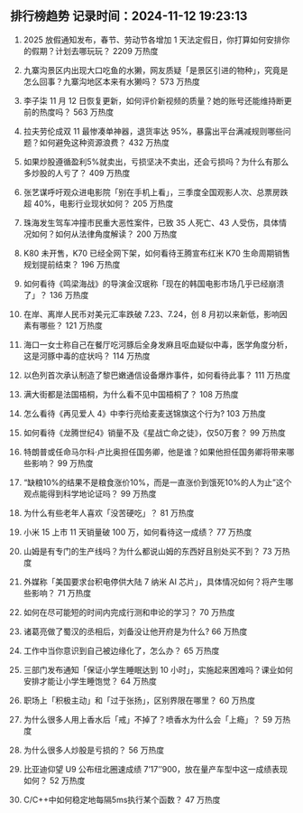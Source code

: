 
## 排行榜趋势 记录时间：2024-11-12 19:23:13
  
  1. 2025 放假通知发布，春节、劳动节各增加 1 天法定假日，你打算如何安排你的假期？计划去哪玩玩？ 2209 万热度
    
  2. 九寨沟景区内出现大口吃鱼的水獭，网友质疑「是景区引进的物种」，究竟是怎么回事？九寨沟地区本来有水獭吗？ 573 万热度
    
  3. 李子柒 11 月 12 日恢复更新，如何评价新视频的质量？她的账号还能维持断更前的热度吗？ 563 万热度
    
  4. 拉夫劳伦成双 11 最惨凑单神器，退货率达 95%，暴露出平台满减规则哪些问题？如何避免这种资源浪费？ 432 万热度
    
  5. 如果炒股遵循盈利5%就卖出，亏损坚决不卖出，还会亏损吗？为什么有那么多炒股的人亏了？ 409 万热度
    
  6. 张艺谋呼吁观众进电影院「别在手机上看」，三季度全国观影人次、总票房跌超 40%，电影行业现状如何？ 205 万热度
    
  7. 珠海发生驾车冲撞市民重大恶性案件，已致 35 人死亡、43 人受伤，具体情况如何？如何从法律角度解读？ 200 万热度
    
  8. K80 未开售，K70 已经全网下架，如何看待王腾宣布红米 K70 生命周期销售规划提前结束？ 196 万热度
    
  9. 如何看待《鸣梁海战》的导演金汉珉称「现在的韩国电影市场几乎已经崩溃了」？ 136 万热度
    
  10. 在岸、离岸人民币对美元汇率跌破 7.23、7.24，创 8 月初以来新低，影响因素有哪些？ 121 万热度
    
  11. 海口一女士称自己在餐厅吃河豚后全身发麻且呕血疑似中毒，医学角度分析，这是河豚中毒的症状吗？ 114 万热度
    
  12. 以色列首次承认制造了黎巴嫩通信设备爆炸事件，如何看待此事？ 111 万热度
    
  13. 满大街都是法国梧桐，为什么看不见中国梧桐了？ 108 万热度
    
  14. 怎么看待《再见爱人 4》中李行亮给麦麦送锦旗这个行为? 103 万热度
    
  15. 如何看待《龙腾世纪4》销量不及《星战亡命之徒》，仅50万套？ 99 万热度
    
  16. 特朗普或任命马尔科·卢比奥担任国务卿，他是谁？如果他担任国务卿将带来哪些影响？ 99 万热度
    
  17. “缺粮10%的结果不是粮食涨价10%，而是一直涨价到饿死10%的人为止”这个观点能得到科学地论证吗？ 99 万热度
    
  18. 为什么有些老年人喜欢「没苦硬吃」？ 81 万热度
    
  19. 小米 15 上市 11 天销量破 100 万，如何看待这一成绩？ 77 万热度
    
  20. 山姆是有专门的生产线吗？为什么都说山姆的东西好且别处买不到？ 73 万热度
    
  21. 外媒称「美国要求台积电停供大陆 7 纳米 AI 芯片」，具体情况如何？将产生哪些影响？ 71 万热度
    
  22. 如何在尽可能短的时间内完成行测和申论的学习？ 70 万热度
    
  23. 诸葛亮做了蜀汉的丞相后，刘备没让他开府是为什么? 66 万热度
    
  24. 工作中当你意识到自己被边缘化了，怎么办？ 65 万热度
    
  25. 三部门发布通知「保证小学生睡眠达到 10 小时」，实施起来困难吗？课业如何安排才能让小学生睡饱觉？ 64 万热度
    
  26. 职场上「积极主动」和「过于张扬」，区别界限在哪里？ 60 万热度
    
  27. 为什么很多人用上香水后「戒」不掉了？喷香水为什么会「上瘾」？ 59 万热度
    
  28. 为什么很多人炒股是亏损的？ 56 万热度
    
  29. 比亚迪仰望 U9 公布纽北圈速成绩 7’17’’900，放在量产车型中这一成绩表现如何？ 52 万热度
    
  30. C/C++中如何稳定地每隔5ms执行某个函数？ 47 万热度
    